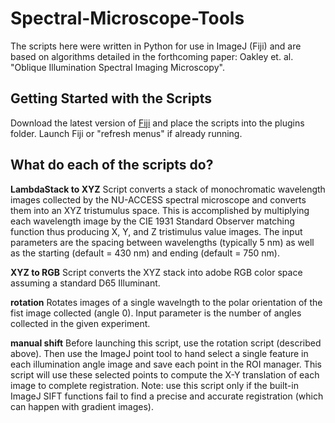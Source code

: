 # Spectral-Microscope-Tools

The scripts here were written in Python for use in ImageJ (Fiji) and are based on algorithms detailed in the forthcoming paper:
Oakley et. al. "Oblique Illumination Spectral Imaging Microscopy".

## Getting Started with the Scripts

Download the latest version of [Fiji](https://fiji.sc) and place the scripts into the plugins folder. Launch Fiji or "refresh menus" if already running.

## What do each of the scripts do?

**LambdaStack to XYZ** Script converts a stack of monochromatic wavelength images collected by the NU-ACCESS spectral microscope and converts them into an XYZ tristumulus space. This is accomplished by multiplying each wavelength image by the CIE 1931 Standard Observer matching function thus producing X, Y, and Z tristimulus value images. The input parameters are the spacing between wavelengths (typically 5 nm) as well as the starting (default = 430 nm) and ending (default = 750 nm).

**XYZ to RGB** Script converts the XYZ stack into adobe RGB color space assuming a standard D65 Illuminant.

**rotation** Rotates images of a single wavelngth to the polar orientation of the fist image collected (angle 0). Input parameter is the number of angles collected in the given experiment. 

**manual shift** Before launching this script, use the rotation script (described above). Then use the ImageJ point tool to hand select a single feature in each illumination angle image and save each point in the ROI manager. This script will use these selected points to compute the X-Y translation of each image to complete registration. Note: use this script only if the built-in ImageJ SIFT functions fail to find a precise and accurate registration (which can happen with gradient images).
